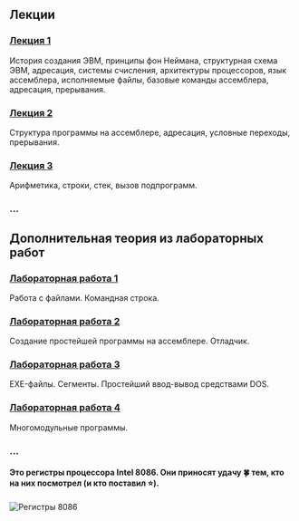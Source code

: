 ## Лекции

### [Лекция 1](https://github.com/Inspirate789/BMSTU-MDPL/wiki/%D0%9B%D0%B5%D0%BA%D1%86%D0%B8%D1%8F-1)
История создания ЭВМ, принципы фон Неймана, структурная схема ЭВМ, адресация, системы счисления, архитектуры процессоров, язык ассемблера, исполняемые файлы, базовые команды ассемблера, адресация, прерывания.

### [Лекция 2](https://github.com/Inspirate789/BMSTU-MDPL/wiki/%D0%9B%D0%B5%D0%BA%D1%86%D0%B8%D1%8F-2)
Структура программы на ассемблере, адресация, условные переходы, прерывания.
 
### [Лекция 3](https://github.com/Inspirate789/BMSTU-MDPL/wiki/%D0%9B%D0%B5%D0%BA%D1%86%D0%B8%D1%8F-3)
Арифметика, строки, стек, вызов подпрограмм.

### ...

## Дополнительная теория из лабораторных работ

### [Лабораторная работа 1](https://github.com/Inspirate789/BMSTU-MDPL/wiki/%D0%9B%D0%B0%D0%B1%D0%BE%D1%80%D0%B0%D1%82%D0%BE%D1%80%D0%BD%D0%B0%D1%8F-%D1%80%D0%B0%D0%B1%D0%BE%D1%82%D0%B0-1)
Работа с файлами. Командная строка.

### [Лабораторная работа 2](https://github.com/Inspirate789/BMSTU-MDPL/wiki/%D0%9B%D0%B0%D0%B1%D0%BE%D1%80%D0%B0%D1%82%D0%BE%D1%80%D0%BD%D0%B0%D1%8F-%D1%80%D0%B0%D0%B1%D0%BE%D1%82%D0%B0-2)
Создание простейшей программы на ассемблере. Отладчик.
 
### [Лабораторная работа 3](https://github.com/Inspirate789/BMSTU-MDPL/wiki/%D0%9B%D0%B0%D0%B1%D0%BE%D1%80%D0%B0%D1%82%D0%BE%D1%80%D0%BD%D0%B0%D1%8F-%D1%80%D0%B0%D0%B1%D0%BE%D1%82%D0%B0-3)
EXE-файлы. Сегменты. Простейший ввод-вывод средствами DOS.

### [Лабораторная работа 4](https://github.com/Inspirate789/BMSTU-MDPL/wiki/%D0%9B%D0%B0%D0%B1%D0%BE%D1%80%D0%B0%D1%82%D0%BE%D1%80%D0%BD%D0%B0%D1%8F-%D1%80%D0%B0%D0%B1%D0%BE%D1%82%D0%B0-4)
Многомодульные программы.

### ...

#### Это регистры процессора Intel 8086. Они приносят удачу :four_leaf_clover: тем, кто на них посмотрел (и кто поставил :star:).
![Регистры 8086](https://user-images.githubusercontent.com/84042050/158064726-784c188f-c9dc-4f34-aa5f-bad50ea824bc.jpg)
